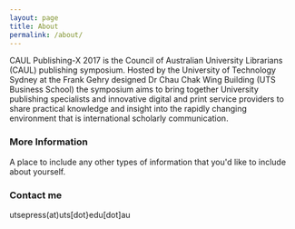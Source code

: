 ```yaml
---
layout: page
title: About
permalink: /about/
---
```


CAUL Publishing-X 2017 is the Council of Australian University Librarians (CAUL) publishing symposium. Hosted by the University of Technology Sydney at the Frank Gehry designed Dr Chau Chak Wing Building (UTS Business School) the symposium aims to bring together University publishing specialists and innovative digital and print service providers to share practical knowledge and insight into the rapidly changing environment that is international scholarly communication.

### More Information

A place to include any other types of information that you'd like to include about yourself.

### Contact me

utsepress(at)uts[dot}edu[dot]au
